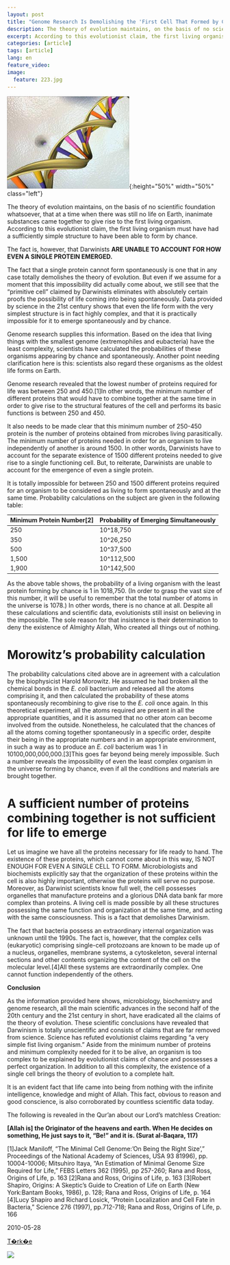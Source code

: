 ```yaml
---
layout: post
title: "Genome Research Is Demolishing the 'First Cell That Formed by Chance' Deception"
description: The theory of evolution maintains, on the basis of no scientific foundation whatsoever, that at a time when there was still no life on Earth, inanimate substances came together to give rise to the first living organism.
excerpt: According to this evolutionist claim, the first living organism must have had a sufficiently simple structure to have been able to form by chance.
categories: [article]
tags: [article]
lang: en
feature_video: 
image:
  feature: 223.jpg
---
```




![Genome Research Is Demolishing](/images/504/13.JPG){:height="50%" width="50%" class="left"}

The theory of evolution maintains, on the basis of no scientific foundation whatsoever, that at a time when there was still no life on Earth, inanimate substances came together to give rise to the first living organism. According to this evolutionist claim, the first living organism must have had a sufficiently simple structure to have been able to form by chance.

The fact is, however, that Darwinists **ARE UNABLE TO ACCOUNT FOR HOW EVEN A SINGLE PROTEIN EMERGED.**

The fact that a single protein cannot form spontaneously is one that in any case totally demolishes the theory of evolution. But even if we assume for a moment that this impossibility did actually come about, we still see that the “primitive cell” claimed by Darwinists eliminates with absolutely certain proofs the possibility of life coming into being spontaneously. Data provided by science in the 21st century shows that even the life form with the very simplest structure is in fact highly complex, and that it is practically impossible for it to emerge spontaneously and by chance.

Genome research supplies this information. Based on the idea that living things with the smallest genome (extremophiles and eubacteria) have the least complexity, scientists have calculated the probabilities of these organisms appearing by chance and spontaneously. Another point needing clarification here is this: scientists also regard these organisms as the oldest life forms on Earth.

Genome research revealed that the lowest number of proteins required for life was between 250 and 450.\[1\]In other words, the minimum number of different proteins that would have to combine together at the same time in order to give rise to the structural features of the cell and performs its basic functions is between 250 and 450.

It also needs to be made clear that this minimum number of 250-450 protein is the number of proteins obtained from microbes living parasitically. The minimum number of proteins needed in order for an organism to live independently of another is around 1500. In other words, Darwinists have to account for the separate existence of 1500 different proteins needed to give rise to a single functioning cell. But, to reiterate, Darwinists are unable to account for the emergence of even a single protein.

It is totally impossible for between 250 and 1500 different proteins required for an organism to be considered as living to form spontaneously and at the same time. Probability calculations on the subject are given in the following table:  




| **Minimum Protein Number**\[2\] | **Probability of Emerging Simultaneously** |
|---------------------------|----------------------------------------|
| 250                       | 10^18,750                              |
| 350                       | 10^26,250                              |
| 500                       | 10^37,500                              |
| 1,500                     | 10^112,500                             |
| 1,900                     | 10^142,500                             |

  
As the above table shows, the probability of a living organism with the least protein forming by chance is 1 in 1018,750. (In order to grasp the vast size of this number, it will be useful to remember that the total number of atoms in the universe is 1078.) In other words, there is no chance at all. Despite all these calculations and scientific data, evolutionists still insist on believing in the impossible. The sole reason for that insistence is their determination to deny the existence of Almighty Allah, Who created all things out of nothing. 

Morowitz’s probability calculation
==================================

The probability calculations cited above are in agreement with a calculation by the biophysicist Harold Morowitz. He assumed he had broken all the chemical bonds in the _E. coli_ bacterium and released all the atoms comprising it, and then calculated the probability of these atoms spontaneously recombining to give rise to the _E. coli_ once again. In this theoretical experiment, all the atoms required are present in all the appropriate quantities, and it is assumed that no other atom can become involved from the outside. Nonetheless, he calculated that the chances of all the atoms coming together spontaneously in a specific order, despite their being in the appropriate numbers and in an appropriate environment, in such a way as to produce an _E. coli_ bacterium was 1 in 10100,000,000,000.\[3\]This goes far beyond being merely impossible. Such a number reveals the impossibility of even the least complex organism in the universe forming by chance, even if all the conditions and materials are brought together.

A sufficient number of proteins combining together is not sufficient for life to emerge
=======================================================================================

Let us imagine we have all the proteins necessary for life ready to hand. The existence of these proteins, which cannot come about in this way, IS NOT ENOUGH FOR EVEN A SINGLE CELL TO FORM. Microbiologists and biochemists explicitly say that the organization of these proteins within the cell is also highly important, otherwise the proteins will serve no purpose. Moreover, as Darwinist scientists know full well, the cell possesses organelles that manufacture proteins and a glorious DNA data bank far more complex than proteins. A living cell is made possible by all these structures possessing the same function and organization at the same time, and acting with the same consciousness. This is a fact that demolishes Darwinism.

The fact that bacteria possess an extraordinary internal organization was unknown until the 1990s. The fact is, however, that the complex cells (eukaryotic) comprising single-cell protozoans are known to be made up of a nucleus, organelles, membrane systems, a cytoskeleton, several internal sections and other contents organizing the content of the cell on the molecular level.\[4\]All these systems are extraordinarily complex. One cannot function independently of the others.

**Conclusion**

As the information provided here shows, microbiology, biochemistry and genome research, all the main scientific advances in the second half of the 20th century and the 21st century in short, have eradicated all the claims of the theory of evolution. These scientific conclusions have revealed that Darwinism is totally unscientific and consists of claims that are far removed from science. Science has refuted evolutionist claims regarding “a very simple fist living organism.” Aside from the minimum number of proteins and minimum complexity needed for it to be alive, an organism is too complex to be explained by evolutionist claims of chance and possesses a perfect organization. In addition to all this complexity, the existence of a single cell brings the theory of evolution to a complete halt.

It is an evident fact that life came into being from nothing with the infinite intelligence, knowledge and might of Allah. This fact, obvious to reason and good conscience, is also corroborated by countless scientific data today.

The following is revealed in the Qur’an about our Lord’s matchless Creation:

**\[Allah is\] the Originator of the heavens and earth. When He decides on something, He just says to it, “Be!” and it is. (Surat al-Baqara, 117)**

  
 

\[1\]Jack Maniloff, “The Minimal Cell Genome:’On Being the Right Size’,” Proceedings of the National Academy of Sciences, USA 93 81996), pp. 10004-10006; Mitsuhiro Itaya, “An Estimation of Minimal Genome Size Required for Life,” FEBS Letters 362 (1995), pp 257-260; Rana and Ross, Origins of Life, p. 163
\[2\]Rana and Ross, Origins of Life, p. 163
\[3\]Robert  Shapiro, Origins: A Skeptic’s Guide to Creation of Life on Earth (New York:Bantam Books, 1986), p. 128; Rana and Ross, Origins of Life, p. 164
\[4\]Lucy Shapiro and Richard Losick, “Protein Localization and Cell Fate in Bacteria,” Science 276 (1997), pp.712-718; Rana and Ross, Origins of Life, p. 166



2010-05-28

[T�rk�e](https://web.archive.org/web/20150905091542/http://www.netcevap.org/index.php?git=makale&makale_id=148505)

![](/web/20150905091542im_/http://www.darwinism-watch.com/image/13.JPG)
